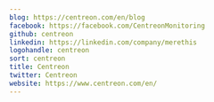 ```yaml
---
blog: https://centreon.com/en/blog
facebook: https://facebook.com/CentreonMonitoring
github: centreon
linkedin: https://linkedin.com/company/merethis
logohandle: centreon
sort: centreon
title: Centreon
twitter: Centreon
website: https://www.centreon.com/en/
---
```

